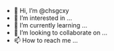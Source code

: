 - 👋 Hi, I’m @chsgcxy
- 👀 I’m interested in ...
- 🌱 I’m currently learning ...
- 💞️ I’m looking to collaborate on ...
- 📫 How to reach me ...

<!---
chsgcxy/chsgcxy is a ✨ special ✨ repository because its `README.md` (this file) appears on your GitHub profile.
You can click the Preview link to take a look at your changes.
--->
